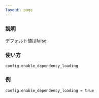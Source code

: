 ```yaml
---
layout: page
---
```

### 説明


デフォルト値はfalse

### 使い方
    config.enable_dependency_loading

### 例
    config.enable_dependency_loading = true